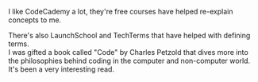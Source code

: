 I like CodeCademy a lot, they're free courses have helped re-explain concepts to me. 
<div>
There's also LaunchSchool and TechTerms that have helped with defining terms.
  </div>
  <div>
I was gifted a book called "Code" by Charles Petzold that dives more into the philosophies behind coding in the computer and non-computer world. It's been a very interesting read.
  </div>
